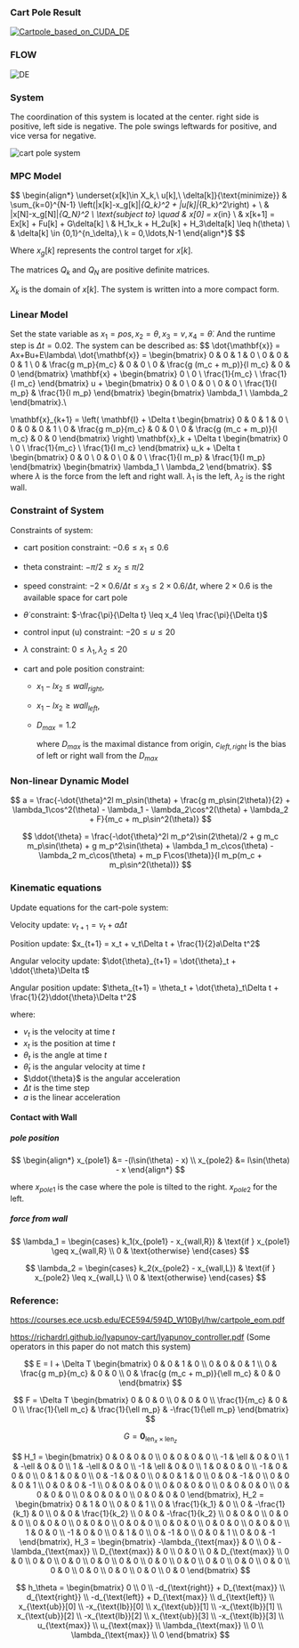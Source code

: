 ### Cart Pole Result

[![Cartpole_based_on_CUDA_DE](https://res.cloudinary.com/marcomontalbano/image/upload/v1737489579/video_to_markdown/images/youtube--mp6nZ0iPdPI-c05b58ac6eb4c4700831b2b3070cd403.jpg)](https://youtu.be/mp6nZ0iPdPI "Cartpole_based_on_CUDA_DE")

### FLOW

![DE](../img/DE.png)

### System

The coordination of this system is located at the center. right side is positive, left side is negative. The pole swings leftwards for positive, and vice versa for negative.

![cart pole system](../img/cart_pole_system.png)

### MPC  Model

$$
\begin{align*}
\underset{x[k]\in X_k,\ u[k],\ \delta[k]}{\text{minimize}} & \sum_{k=0}^{N-1} \left(\|x[k]-x_g[k]\|_{Q_k}^2 + \|u[k]\|_{R_k}^2\right) + \\
& \|x[N]-x_g[N]\|_{Q_N}^2 \\
\text{subject to} \quad & x[0] = x_{in} \\
& x[k+1] = Ex[k] + Fu[k] + G\delta[k] \\
& H_1x_k + H_2u[k] + H_3\delta[k] \leq h(\theta) \\
& \delta[k] \in \{0,1\}^{n_\delta},\ k = 0,\ldots,N-1
\end{align*}$
$$

Where $x_g[k]$ represents the control target for $x[k]$. 

The matrices $Q_k$ and $Q_N$ are positive definite matrices.

$X_k$ is the domain of $x[k]$. The system is written into a more compact form.

### Linear Model

Set the state variable as $x_1 = pos, x_2 = \theta, x_3 = v, x_4 = \dot \theta$. And the runtime step is $\Delta t = 0.02$. The system can be described as:
$$
\dot{\mathbf{x}} = Ax+Bu+E\lambda\\
\dot{\mathbf{x}} =
\begin{bmatrix}
0 & 0 & 1 & 0 \\
0 & 0 & 0 & 1 \\
0 & \frac{g m_p}{m_c} & 0 & 0 \\
0 & \frac{g (m_c + m_p)}{l m_c} & 0 & 0
\end{bmatrix}
\mathbf{x}
+
\begin{bmatrix}
0 \\
0 \\
\frac{1}{m_c} \\
\frac{1}{l m_c}
\end{bmatrix}
u
+
\begin{bmatrix}
0 & 0 \\
0 & 0 \\
0 & 0 \\
\frac{1}{l m_p} & \frac{1}{l m_p}
\end{bmatrix}
\begin{bmatrix}
\lambda_1 \\
\lambda_2
\end{bmatrix}.\\


\mathbf{x}_{k+1} =
\left(
\mathbf{I} + \Delta t
\begin{bmatrix}
0 & 0 & 1 & 0 \\
0 & 0 & 0 & 1 \\
0 & \frac{g m_p}{m_c} & 0 & 0 \\
0 & \frac{g (m_c + m_p)}{l m_c} & 0 & 0
\end{bmatrix}
\right) \mathbf{x}_k
+
\Delta t
\begin{bmatrix}
0 \\
0 \\
\frac{1}{m_c} \\
\frac{1}{l m_c}
\end{bmatrix}
u_k
+
\Delta t
\begin{bmatrix}
0 & 0 \\
0 & 0 \\
0 & 0 \\
\frac{1}{l m_p} & \frac{1}{l m_p}
\end{bmatrix}
\begin{bmatrix}
\lambda_1 \\
\lambda_2
\end{bmatrix}.
$$
where $\lambda$ is the force from the left and right wall. $\lambda_1$ is the left, $\lambda_2$ is the right wall.

### Constraint of System

Constraints of system:

- cart position constraint: $-0.6 \leq x_1 \leq 0.6$

- theta constraint: $-\pi/2 \leq x_2 \leq \pi/2$

- speed constraint: $-2 \times 0.6 / \Delta t \leq x_3 \leq 2 \times 0.6/ \Delta t$, where $2 \times 0.6$ is the available space for cart pole

- $\dot \theta$ constraint: $-\frac{\pi}{\Delta t} \leq x_4 \leq \frac{\pi}{\Delta t}$

- control input (u) constraint: $-20 \leq u \leq 20$

- $\lambda$  constraint: $0 \leq \lambda_1, \lambda_2 \leq 20$

- cart and pole position constraint:

  - $x_1 - l x_2 \leq wall_{right}$,

  - $x_1 - l x_2 \geq wall_{left}$, 

  - $D_{max} = 1.2$

    where $D_{max}$ is the maximal distance from origin, $c_{left, right}$ is the bias of left or right wall from the $D_{max}$

### Non-linear Dynamic Model

$$
a = \frac{-\dot{\theta}^2l m_p\sin(\theta) + \frac{g m_p\sin(2\theta)}{2} + \lambda_1\cos^2(\theta) - \lambda_1 - \lambda_2\cos^2(\theta) + \lambda_2 + F}{m_c + m_p\sin^2(\theta)}
$$

$$
\ddot{\theta} = \frac{-\dot{\theta}^2l m_p^2\sin(2\theta)/2 + g m_c m_p\sin(\theta) + g m_p^2\sin(\theta) + \lambda_1 m_c\cos(\theta) - \lambda_2 m_c\cos(\theta) + m_p F\cos(\theta)}{l m_p(m_c + m_p\sin^2(\theta))}
$$

### Kinematic equations

Update equations for the cart-pole system:

Velocity update: $v_{t+1} = v_t + a\Delta t$

Position update: $x_{t+1} = x_t + v_t\Delta t + \frac{1}{2}a\Delta t^2$

Angular velocity update: $\dot{\theta}_{t+1} = \dot{\theta}_t + \ddot{\theta}\Delta t$

Angular position update: $\theta_{t+1} = \theta_t + \dot{\theta}_t\Delta t + \frac{1}{2}\ddot{\theta}\Delta t^2$

where:
- $v_t$ is the velocity at time $t$
- $x_t$ is the position at time $t$
- $\theta_t$ is the angle at time $t$
- $\dot{\theta}_t$ is the angular velocity at time $t$
- $\ddot{\theta}$ is the angular acceleration
- $\Delta t$ is the time step
- $a$ is the linear acceleration

#### Contact with Wall

##### pole position

$$
\begin{align*}
x_{pole1} &= -(l\sin(\theta) - x) \\
x_{pole2} &= l\sin(\theta) - x
\end{align*}
$$

where $x_{pole1}$ is the case where the pole is tilted to the right. $x_{pole2}$ for the left.

##### force from wall

$$
\lambda_1 = \begin{cases}
k_1(x_{pole1} - x_{wall,R}) & \text{if } x_{pole1} \geq x_{wall,R} \\
0 & \text{otherwise}
\end{cases}
$$

$$
\lambda_2 = \begin{cases}
k_2(x_{pole2} - x_{wall,L}) & \text{if } x_{pole2} \leq x_{wall,L} \\
0 & \text{otherwise}
\end{cases}
$$



### Reference:

https://courses.ece.ucsb.edu/ECE594/594D_W10Byl/hw/cartpole_eom.pdf

https://richardrl.github.io/lyapunov-cart/lyapunov_controller.pdf (Some operators in this paper do not match this system)





$$
E = I + \Delta T \begin{bmatrix}
0 & 0 & 1 & 0 \\
0 & 0 & 0 & 1 \\
0 & \frac{g m_p}{m_c} & 0 & 0 \\
0 & \frac{g (m_c + m_p)}{\ell m_c} & 0 & 0
\end{bmatrix}
$$

$$
F = \Delta T \begin{bmatrix}
0 & 0 & 0 \\
0 & 0 & 0 \\
\frac{1}{m_c} & 0 & 0 \\
\frac{1}{\ell m_c} & \frac{1}{\ell m_p} & -\frac{1}{\ell m_p}
\end{bmatrix}
$$

$$
G = \mathbf{0}_{\text{len}_x \times \text{len}_z}
$$

$$
H_1 = \begin{bmatrix}
0 & 0 & 0 & 0 \\
0 & 0 & 0 & 0 \\
-1 & \ell & 0 & 0 \\
1 & -\ell & 0 & 0 \\
1 & -\ell & 0 & 0 \\
-1 & \ell & 0 & 0 \\
1 & 0 & 0 & 0 \\
-1 & 0 & 0 & 0 \\
0 & 1 & 0 & 0 \\
0 & -1 & 0 & 0 \\
0 & 0 & 1 & 0 \\
0 & 0 & -1 & 0 \\
0 & 0 & 0 & 1 \\
0 & 0 & 0 & -1 \\
0 & 0 & 0 & 0 \\
0 & 0 & 0 & 0 \\
0 & 0 & 0 & 0 \\
0 & 0 & 0 & 0 \\
0 & 0 & 0 & 0 \\
0 & 0 & 0 & 0
\end{bmatrix},
H_2 = \begin{bmatrix}
0 & 1 & 0 \\
0 & 0 & 1 \\
0 & \frac{1}{k_1} & 0 \\
0 & -\frac{1}{k_1} & 0 \\
0 & 0 & \frac{1}{k_2} \\
0 & 0 & -\frac{1}{k_2} \\
0 & 0 & 0 \\
0 & 0 & 0 \\
0 & 0 & 0 \\
0 & 0 & 0 \\
0 & 0 & 0 \\
0 & 0 & 0 \\
0 & 0 & 0 \\
0 & 0 & 0 \\
1 & 0 & 0 \\
-1 & 0 & 0 \\
0 & 1 & 0 \\
0 & -1 & 0 \\
0 & 0 & 1 \\
0 & 0 & -1
\end{bmatrix},
H_3 = \begin{bmatrix}
-\lambda_{\text{max}} & 0 \\
0 & -\lambda_{\text{max}} \\
D_{\text{max}} & 0 \\
0 & 0 \\
0 & D_{\text{max}} \\
0 & 0 \\
0 & 0 \\
0 & 0 \\
0 & 0 \\
0 & 0 \\
0 & 0 \\
0 & 0 \\
0 & 0 \\
0 & 0 \\
0 & 0 \\
0 & 0 \\
0 & 0 \\
0 & 0 \\
0 & 0 \\
0 & 0
\end{bmatrix}
$$

$$
h_\theta = \begin{bmatrix}
0 \\
0 \\
-d_{\text{right}} + D_{\text{max}} \\
d_{\text{right}} \\
-d_{\text{left}} + D_{\text{max}} \\
d_{\text{left}} \\
x_{\text{ub}}[0] \\
-x_{\text{lb}}[0] \\
x_{\text{ub}}[1] \\
-x_{\text{lb}}[1] \\
x_{\text{ub}}[2] \\
-x_{\text{lb}}[2] \\
x_{\text{ub}}[3] \\
-x_{\text{lb}}[3] \\
u_{\text{max}} \\
u_{\text{max}} \\
\lambda_{\text{max}} \\
0 \\
\lambda_{\text{max}} \\
0
\end{bmatrix}
$$

